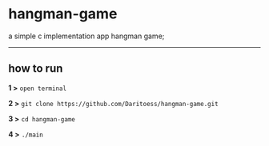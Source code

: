 # hangman-game
a simple c implementation app hangman game;

---
## how to run 
**1 >** `open terminal`

**2 >** `git clone https://github.com/Daritoess/hangman-game.git`

**3 >** `cd hangman-game`

**4 >** `./main`
